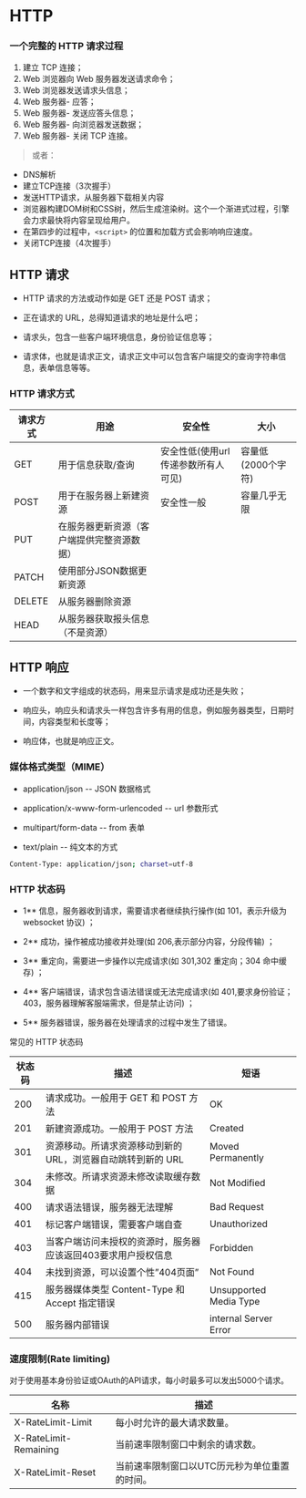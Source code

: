 # HTTP
### 一个完整的 HTTP 请求过程
1. 建立 TCP 连接；
2. Web 浏览器向 Web 服务器发送请求命令；
3. Web 浏览器发送请求头信息；
4. Web 服务器- 应答；
5. Web 服务器- 发送应答头信息；
6. Web 服务器- 向浏览器发送数据；
7. Web 服务器- 关闭 TCP 连接。

> 或者：

* DNS解析
* 建立TCP连接（3次握手）
* 发送HTTP请求，从服务器下载相关内容
* 浏览器构建DOM树和CSS树，然后生成渲染树。这个一个渐进式过程，引擎会力求最快将内容呈现给用户。
* 在第四步的过程中，`<script>` 的位置和加载方式会影响响应速度。
* 关闭TCP连接（4次握手）

## HTTP 请求
* HTTP 请求的方法或动作如是 GET 还是 POST 请求；

* 正在请求的 URL，总得知道请求的地址是什么吧；

* 请求头，包含一些客户端环境信息，身份验证信息等；

* 请求体，也就是请求正文，请求正文中可以包含客户端提交的查询字符串信息，表单信息等等。

### HTTP 请求方式
|  请求方式  |         用途        |                安全性             |        大小      |
| --------- | ------------------ | -------------------------------- | ---------------- |
|    GET    |   用于信息获取/查询   |  安全性低(使用url传递参数所有人可见)  | 容量低(2000个字符) |
|    POST   | 用于在服务器上新建资源 |              安全性一般            |    容量几乎无限    |
|    PUT    | 在服务器更新资源（客户端提供完整资源数据） |               |      |
|    PATCH    | 使用部分JSON数据更新资源 |               |      |
|    DELETE  |   从服务器删除资源   |                       |         |
|    HEAD   |  从服务器获取报头信息（不是资源）|  |  |

## HTTP 响应
* 一个数字和文字组成的状态码，用来显示请求是成功还是失败；

* 响应头，响应头和请求头一样包含许多有用的信息，例如服务器类型，日期时间，内容类型和长度等；

* 响应体，也就是响应正文。

### 媒体格式类型（MIME）
* application/json -- JSON 数据格式

* application/x-www-form-urlencoded -- url 参数形式

* multipart/form-data -- from 表单

* text/plain -- 纯文本的方式

``` bash
Content-Type: application/json; charset=utf-8
```

### HTTP 状态码
* 1** 信息，服务器收到请求，需要请求者继续执行操作(如 101，表示升级为 websocket 协议) ；

* 2** 成功，操作被成功接收并处理(如 206,表示部分内容，分段传输) ；

* 3** 重定向，需要进一步操作以完成请求(如 301,302 重定向；304 命中缓存) ；

* 4** 客户端错误，请求包含语法错误或无法完成请求(如 401,要求身份验证；403，服务器理解客服端需求，但是禁止访问) ；

* 5** 服务器错误，服务器在处理请求的过程中发生了错误。

常见的 HTTP 状态码

| 状态码 |	                         描述                        |        短语       |
| ----- | ---------------------------------------------------- | ---------------- |
|  200	 |  请求成功。一般用于 GET 和 POST 方法                     |  OK
|  201	 |  新建资源成功。一般用于 POST 方法                     |  Created
|  301	 |  资源移动。所请求资源移动到新的 URL，浏览器自动跳转到新的 URL | Moved Permanently
|  304	 |  未修改。所请求资源未修改读取缓存数据                      | Not Modified
|  400	 |  请求语法错误，服务器无法理解	                          | Bad Request
|  401	 |  标记客户端错误，需要客户端自查	                          | Unauthorized
|  403	 |  当客户端访问未授权的资源时，服务器应该返回403要求用户授权信息 | Forbidden
|  404	 |  未找到资源，可以设置个性”404页面”	                       | Not Found
|  415	 |  服务器媒体类型 Content-Type 和 Accept 指定错误          | Unsupported Media Type
|  500	 |  服务器内部错误	                                        | internal Server Error

### 速度限制(Rate limiting)
对于使用基本身份验证或OAuth的API请求，每小时最多可以发出5000个请求。

| 名称 |	                         描述                        |
| ----- | ----------------------------------------------------|
|  X-RateLimit-Limit	 |  每小时允许的最大请求数量。             |
|  X-RateLimit-Remaining |  当前速率限制窗口中剩余的请求数。       |
|  X-RateLimit-Reset	 |  当前速率限制窗口以UTC历元秒为单位重置的时间。|